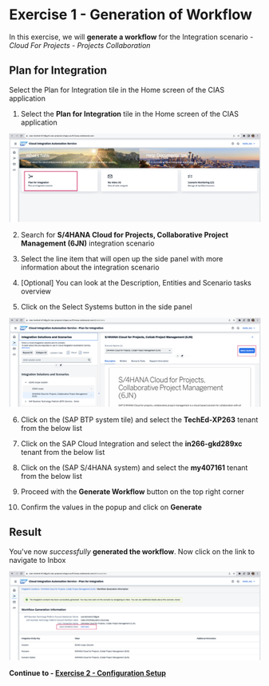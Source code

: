 # Exercise 1 - Generation of Workflow
In this exercise, we will __generate a workflow__ for the Integration scenario - _Cloud For Projects - Projects Collaboration_

## Plan for Integration

Select the Plan for Integration tile in the Home screen of the CIAS application


1. Select the __Plan for Integration__ tile in the Home screen of the CIAS application 
   
![scenario selection](/exercises/ex2/images/overview.png)

2. Search for **S/4HANA Cloud for Projects, Collaborative Project Management (6JN)** integration scenario
3. Select the line item that will open up the side panel with more information about the integration scenario
   
4. [Optional] You can look at the Description, Entities and Scenario tasks overview

5. Click on the Select Systems button in the side panel
   
![system selection](/exercises/ex2/images/selectsystem.png)

6. Click on the (SAP BTP system tile) and select the **TechEd-XP263** tenant from the below list
  
7. Click on the SAP Cloud Integration and select the **in266-gkd289xc** tenant from the below list
8. Click on the (SAP S/4HANA system) and select the **my407161** tenant from the below list

9.  Proceed with the **Generate Workflow** button on the top right corner
10. Confirm the values in the popup and click on **Generate**



## Result

You've now _successfully_ **generated the workflow**. Now click on the link to navigate to Inbox

![workflow summary](/exercises/ex2/images/GenerateSummary.png)





**Continue to - [Exercise 2 - Configuration Setup](../ex3/README.md)**

